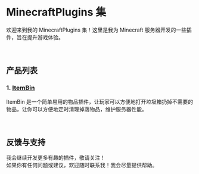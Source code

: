 # MinecraftPlugins 集

欢迎来到我的 MinecraftPlugins 集！这里是我为 Minecraft 服务器开发的一些插件，旨在提升游戏体验。<br><br><br>

## 产品列表

### 1. [ItemBin](./ItemBin)

ItemBin 是一个简单易用的物品插件，让玩家可以方便地打开垃圾箱扔掉不需要的物品，让你可以方便地定时清理掉落物品，维护服务器性能。<br><br><br>

## 反馈与支持

我会继续开发更多有趣的插件，敬请关注！<br>
如果你有任何问题或建议，欢迎随时联系我！我会尽量提供帮助。
